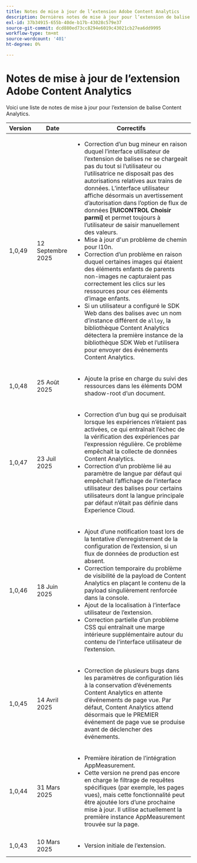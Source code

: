 ```yaml
---
title: Notes de mise à jour de l’extension Adobe Content Analytics
description: Dernières notes de mise à jour pour l’extension de balise Content Analytics dans Adobe Experience Platform.
exl-id: 37b34915-655b-40de-b17b-43028c579e37
source-git-commit: dcd880ed73cc8294e6019c43021cb27ea6dd9995
workflow-type: tm+mt
source-wordcount: '401'
ht-degree: 0%

---
```


# Notes de mise à jour de l’extension Adobe Content Analytics

Voici une liste de notes de mise à jour pour l’extension de balise Content Analytics.

| Version | Date | Correctifs |
|---|---|---|
| 1,0,49 | 12 Septembre 2025 | <ul><li>Correction d’un bug mineur en raison duquel l’interface utilisateur de l’extension de balises ne se chargeait pas du tout si l’utilisateur ou l’utilisatrice ne disposait pas des autorisations relatives aux trains de données. L’interface utilisateur affiche désormais un avertissement d’autorisation dans l’option de flux de données **[!UICONTROL Choisir parmi]** et permet toujours à l’utilisateur de saisir manuellement des valeurs.</li><li>Mise à jour d&#39;un problème de chemin pour l10n.</li><li>Correction d’un problème en raison duquel certaines images qui étaient des éléments enfants de parents non-images ne capturaient pas correctement les clics sur les ressources pour ces éléments d’image enfants.</li><li>Si un utilisateur a configuré le SDK Web dans des balises avec un nom d’instance différent de `alloy`, la bibliothèque Content Analytics détectera la première instance de la bibliothèque SDK Web et l’utilisera pour envoyer des événements Content Analytics.</li></ul> |
| 1,0,48 | 25 Août 2025 | <ul><li>Ajoute la prise en charge du suivi des ressources dans les éléments DOM shadow-root d’un document.</li></ul> |
| 1,0,47 | 23 Juil 2025 | <ul><li>Correction d’un bug qui se produisait lorsque les expériences n’étaient pas activées, ce qui entraînait l’échec de la vérification des expériences par l’expression régulière. Ce problème empêchait la collecte de données Content Analytics.</li><li>Correction d’un problème lié au paramètre de langue par défaut qui empêchait l’affichage de l’interface utilisateur des balises pour certains utilisateurs dont la langue principale par défaut n’était pas définie dans Experience Cloud.</li></ul> |
| 1,0,46 | 18 Juin 2025 | <ul><li>Ajout d’une notification toast lors de la tentative d’enregistrement de la configuration de l’extension, si un flux de données de production est absent.</li><li>Correction temporaire du problème de visibilité de la payload de Content Analytics en plaçant le contenu de la payload singulièrement renforcée dans la console.</li><li>Ajout de la localisation à l’interface utilisateur de l’extension.</li><li>Correction partielle d’un problème CSS qui entraînait une marge intérieure supplémentaire autour du contenu de l’interface utilisateur de l’extension.</li></ul> |
| 1,0,45 | 14 Avril 2025 | <ul><li>Correction de plusieurs bugs dans les paramètres de configuration liés à la conservation d’événements Content Analytics en attente d’événements de page vue. Par défaut, Content Analytics attend désormais que le PREMIER événement de page vue se produise avant de déclencher des événements.</li></ul> |
| 1,0,44 | 31 Mars 2025 | <ul><li>Première itération de l’intégration AppMeasurement.</li><li>Cette version ne prend pas encore en charge le filtrage de requêtes spécifiques (par exemple, les pages vues), mais cette fonctionnalité peut être ajoutée lors d’une prochaine mise à jour. Il utilise actuellement la première instance AppMeasurement trouvée sur la page.</li></ul> |
| 1,0,43 | 10 Mars 2025 | <ul><li>Version initiale de l’extension.</li></ul> |
